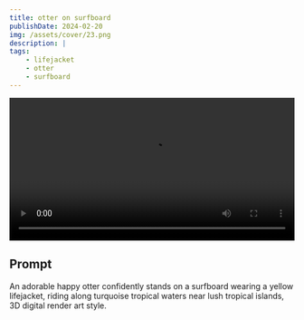 ```yaml
---
title: otter on surfboard
publishDate: 2024-02-20
img: /assets/cover/23.png
description: |
tags:
    - lifejacket
    - otter
    - surfboard
---
```


<video style="width: 100%;" src="/assets/video/otter-on-surfboard.mp4" controls ></video>

## Prompt

An adorable happy otter confidently stands on a surfboard wearing a yellow lifejacket, riding along turquoise tropical waters near lush tropical islands, 3D digital render art style.
